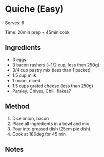 # Quiche (Easy)

Serves: 6

Time: 20min prep + 45min cook

## Ingredients

* 3 eggs
* 3 bacon rashers (~1/2 cup, less then 250g)
* 3/4 cup pastry mix (less than 1 packet)
* 1.5 cup milk
* 1 onion, diced
* 1.5 cups grated cheese (less than 250g)
* Parsley, Chives, Chilli flakes?

## Method

1. Dice onion, bacon
2. Place all ingredients in a bowl and mix
3. Pour into greased dish (25cm pie dish)
4. Cook at 180deg for 45 min

## Notes
